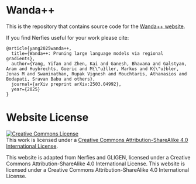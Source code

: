 # Wanda++

This is the repository that contains source code for the [Wanda++ website](https://yifan-yang.net/wandapp.github.io/).

If you find Nerfies useful for your work please cite:
```
@article{yang2025wanda++,
  title={Wanda++: Pruning large language models via regional gradients},
  author={Yang, Yifan and Zhen, Kai and Ganesh, Bhavana and Galstyan, Aram and Huybrechts, Goeric and M{\"u}ller, Markus and K{\"u}bler, Jonas M and Swaminathan, Rupak Vignesh and Mouchtaris, Athanasios and Bodapati, Sravan Babu and others},
  journal={arXiv preprint arXiv:2503.04992},
  year={2025}
}
```

# Website License
<a rel="license" href="http://creativecommons.org/licenses/by-sa/4.0/"><img alt="Creative Commons License" style="border-width:0" src="https://i.creativecommons.org/l/by-sa/4.0/88x31.png" /></a><br />This work is licensed under a <a rel="license" href="http://creativecommons.org/licenses/by-sa/4.0/">Creative Commons Attribution-ShareAlike 4.0 International License</a>.


This website is adapted from Nerfies and GLIGEN, licensed under a Creative Commons Attribution-ShareAlike 4.0 International License. This website is licensed under a Creative Commons Attribution-ShareAlike 4.0 International License.
